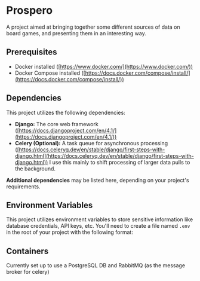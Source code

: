 # Prospero 

A project aimed at bringing together some different sources of data on board games, and presenting them in an interesting way. 

## Prerequisites

* Docker installed ([https://www.docker.com/](https://www.docker.com/))
* Docker Compose installed ([https://docs.docker.com/compose/install/](https://docs.docker.com/compose/install/))

## Dependencies

This project utilizes the following dependencies:

* **Django:** The core web framework ([https://docs.djangoproject.com/en/4.1/](https://docs.djangoproject.com/en/4.1/))
* **Celery (Optional):** A task queue for asynchronous processing ([https://docs.celeryq.dev/en/stable/django/first-steps-with-django.html](https://docs.celeryq.dev/en/stable/django/first-steps-with-django.html)) I use this mainly to shift processing of larger data pulls to the background. 

**Additional dependencies** may be listed here, depending on your project's requirements. 

## Environment Variables

This project utilizes environment variables to store sensitive information like database credentials, API keys, etc. You'll need to create a file named `.env` in the root of your project with the following format:

## Containers

Currently set up to use a PostgreSQL DB and RabbitMQ (as the message broker for celery)
